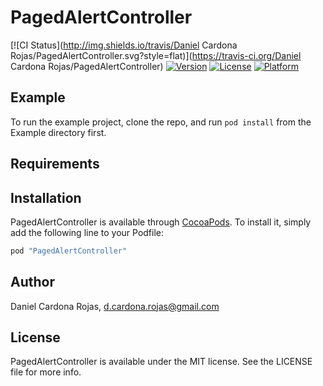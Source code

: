 # PagedAlertController

[![CI Status](http://img.shields.io/travis/Daniel Cardona Rojas/PagedAlertController.svg?style=flat)](https://travis-ci.org/Daniel Cardona Rojas/PagedAlertController)
[![Version](https://img.shields.io/cocoapods/v/PagedAlertController.svg?style=flat)](http://cocoapods.org/pods/PagedAlertController)
[![License](https://img.shields.io/cocoapods/l/PagedAlertController.svg?style=flat)](http://cocoapods.org/pods/PagedAlertController)
[![Platform](https://img.shields.io/cocoapods/p/PagedAlertController.svg?style=flat)](http://cocoapods.org/pods/PagedAlertController)

## Example

To run the example project, clone the repo, and run `pod install` from the Example directory first.

## Requirements

## Installation

PagedAlertController is available through [CocoaPods](http://cocoapods.org). To install
it, simply add the following line to your Podfile:

```ruby
pod "PagedAlertController"
```

## Author

Daniel Cardona Rojas, d.cardona.rojas@gmail.com

## License

PagedAlertController is available under the MIT license. See the LICENSE file for more info.
